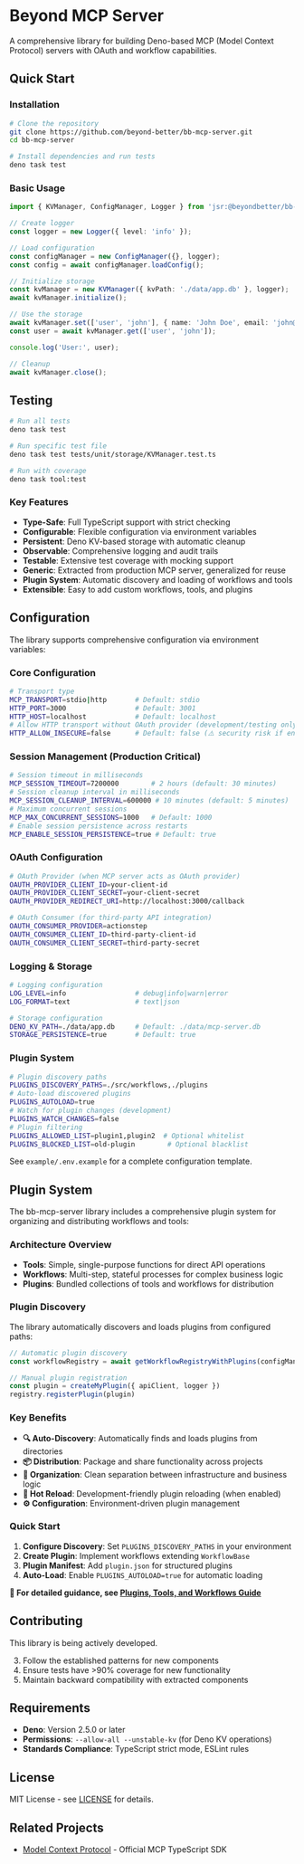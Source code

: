 # Beyond MCP Server

A comprehensive library for building Deno-based MCP (Model Context Protocol) servers with OAuth and workflow capabilities.

## Quick Start

### Installation

```bash
# Clone the repository
git clone https://github.com/beyond-better/bb-mcp-server.git
cd bb-mcp-server

# Install dependencies and run tests
deno task test
```

### Basic Usage

```typescript
import { KVManager, ConfigManager, Logger } from 'jsr:@beyondbetter/bb-mcp-server';

// Create logger
const logger = new Logger({ level: 'info' });

// Load configuration
const configManager = new ConfigManager({}, logger);
const config = await configManager.loadConfig();

// Initialize storage
const kvManager = new KVManager({ kvPath: './data/app.db' }, logger);
await kvManager.initialize();

// Use the storage
await kvManager.set(['user', 'john'], { name: 'John Doe', email: 'john@example.com' });
const user = await kvManager.get(['user', 'john']);

console.log('User:', user);

// Cleanup
await kvManager.close();
```

## Testing

```bash
# Run all tests
deno task test

# Run specific test file
deno task test tests/unit/storage/KVManager.test.ts

# Run with coverage
deno task tool:test
```

### Key Features

- **Type-Safe**: Full TypeScript support with strict checking
- **Configurable**: Flexible configuration via environment variables
- **Persistent**: Deno KV-based storage with automatic cleanup
- **Observable**: Comprehensive logging and audit trails
- **Testable**: Extensive test coverage with mocking support
- **Generic**: Extracted from production MCP server, generalized for reuse
- **Plugin System**: Automatic discovery and loading of workflows and tools
- **Extensible**: Easy to add custom workflows, tools, and plugins

## Configuration

The library supports comprehensive configuration via environment variables:

### **Core Configuration**
```bash
# Transport type
MCP_TRANSPORT=stdio|http       # Default: stdio
HTTP_PORT=3000                 # Default: 3001
HTTP_HOST=localhost            # Default: localhost
# Allow HTTP transport without OAuth provider (development/testing only)
HTTP_ALLOW_INSECURE=false      # Default: false (⚠️ security risk if enabled)
```

### **Session Management (Production Critical)**
```bash
# Session timeout in milliseconds
MCP_SESSION_TIMEOUT=7200000        # 2 hours (default: 30 minutes)
# Session cleanup interval in milliseconds  
MCP_SESSION_CLEANUP_INTERVAL=600000 # 10 minutes (default: 5 minutes)
# Maximum concurrent sessions
MCP_MAX_CONCURRENT_SESSIONS=1000   # Default: 1000
# Enable session persistence across restarts
MCP_ENABLE_SESSION_PERSISTENCE=true # Default: true
```

### **OAuth Configuration**
```bash
# OAuth Provider (when MCP server acts as OAuth provider)
OAUTH_PROVIDER_CLIENT_ID=your-client-id
OAUTH_PROVIDER_CLIENT_SECRET=your-client-secret
OAUTH_PROVIDER_REDIRECT_URI=http://localhost:3000/callback

# OAuth Consumer (for third-party API integration)
OAUTH_CONSUMER_PROVIDER=actionstep
OAUTH_CONSUMER_CLIENT_ID=third-party-client-id
OAUTH_CONSUMER_CLIENT_SECRET=third-party-secret
```

### **Logging & Storage**
```bash
# Logging configuration
LOG_LEVEL=info                 # debug|info|warn|error
LOG_FORMAT=text                # text|json

# Storage configuration
DENO_KV_PATH=./data/app.db     # Default: ./data/mcp-server.db
STORAGE_PERSISTENCE=true       # Default: true
```

### **Plugin System**
```bash
# Plugin discovery paths
PLUGINS_DISCOVERY_PATHS=./src/workflows,./plugins
# Auto-load discovered plugins
PLUGINS_AUTOLOAD=true
# Watch for plugin changes (development)
PLUGINS_WATCH_CHANGES=false
# Plugin filtering
PLUGINS_ALLOWED_LIST=plugin1,plugin2  # Optional whitelist
PLUGINS_BLOCKED_LIST=old-plugin        # Optional blacklist
```

See `example/.env.example` for a complete configuration template.

## Plugin System

The bb-mcp-server library includes a comprehensive plugin system for organizing and distributing workflows and tools:

### Architecture Overview

- **Tools**: Simple, single-purpose functions for direct API operations
- **Workflows**: Multi-step, stateful processes for complex business logic
- **Plugins**: Bundled collections of tools and workflows for distribution

### Plugin Discovery

The library automatically discovers and loads plugins from configured paths:

```typescript
// Automatic plugin discovery
const workflowRegistry = await getWorkflowRegistryWithPlugins(configManager, logger)

// Manual plugin registration
const plugin = createMyPlugin({ apiClient, logger })
registry.registerPlugin(plugin)
```

### Key Benefits

- **🔍 Auto-Discovery**: Automatically finds and loads plugins from directories
- **📦 Distribution**: Package and share functionality across projects
- **🎯 Organization**: Clean separation between infrastructure and business logic
- **🔄 Hot Reload**: Development-friendly plugin reloading (when enabled)
- **⚙️ Configuration**: Environment-driven plugin management

### Quick Start

1. **Configure Discovery**: Set `PLUGINS_DISCOVERY_PATHS` in your environment
2. **Create Plugin**: Implement workflows extending `WorkflowBase`
3. **Plugin Manifest**: Add `plugin.json` for structured plugins
4. **Auto-Load**: Enable `PLUGINS_AUTOLOAD=true` for automatic loading

**📖 For detailed guidance, see [Plugins, Tools, and Workflows Guide](docs/plugins-tools-workflows.md)**

## Contributing

This library is being actively developed.

3. Follow the established patterns for new components
4. Ensure tests have >90% coverage for new functionality
5. Maintain backward compatibility with extracted components

## Requirements

- **Deno**: Version 2.5.0 or later
- **Permissions**: `--allow-all --unstable-kv` (for Deno KV operations)
- **Standards Compliance**: TypeScript strict mode, ESLint rules

## License

MIT License - see [LICENSE](LICENSE) for details.

## Related Projects

- [Model Context Protocol](https://github.com/modelcontextprotocol/typescript-sdk) - Official MCP TypeScript SDK

